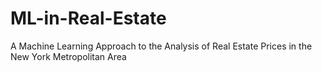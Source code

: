 # ML-in-Real-Estate
A Machine Learning Approach to the Analysis of Real Estate Prices in the New York Metropolitan Area
